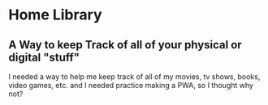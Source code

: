 # Home Library

## A Way to keep Track of all of your physical or digital "stuff"

I needed a way to help me keep track of all of my movies, tv shows, books, video games, etc. and I needed practice making a PWA, so I thought why not?